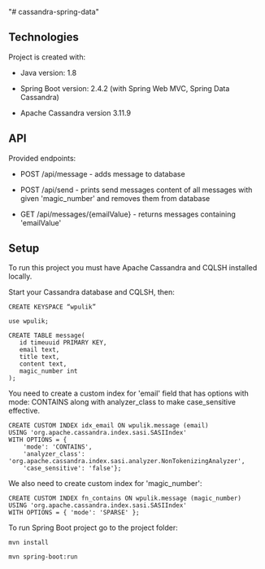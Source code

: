 "# cassandra-spring-data" 


## Technologies
Project is created with:

*  Java version: 1.8

*  Spring Boot version: 2.4.2 (with Spring Web MVC, Spring Data Cassandra)

*  Apache Cassandra version 3.11.9

## API
Provided endpoints:

*  POST /api/message - adds message to database

*  POST /api/send - prints send messages content of all messages with given 'magic_number' and removes them from database

*  GET /api/messages/{emailValue} - returns messages containing 'emailValue' 

## Setup
To run this project you must have Apache Cassandra and CQLSH installed locally.

Start your Cassandra database and CQLSH, then:


```
CREATE KEYSPACE “wpulik”

use wpulik;
 
CREATE TABLE message(
   id timeuuid PRIMARY KEY,
   email text,
   title text,
   content text,
   magic_number int
);
```

You need to create a custom index for 'email' field that has options with mode: CONTAINS along with analyzer_class to make case_sensitive effective.


```
CREATE CUSTOM INDEX idx_email ON wpulik.message (email) 
USING 'org.apache.cassandra.index.sasi.SASIIndex' 
WITH OPTIONS = {
	'mode': 'CONTAINS', 
	'analyzer_class': 'org.apache.cassandra.index.sasi.analyzer.NonTokenizingAnalyzer', 
	'case_sensitive': 'false'};
```
We also need to create custom index for 'magic_number':

```
CREATE CUSTOM INDEX fn_contains ON wpulik.message (magic_number) 
USING 'org.apache.cassandra.index.sasi.SASIIndex'
WITH OPTIONS = { 'mode': 'SPARSE' };
```
To run Spring Boot project go to the project folder:


```
mvn install

mvn spring-boot:run
```







